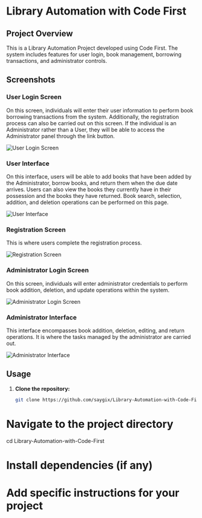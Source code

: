 # Library Automation with Code First

## Project Overview
This is a Library Automation Project developed using Code First. The system includes features for user login, book management, borrowing transactions, and administrator controls.

## Screenshots

### User Login Screen
On this screen, individuals will enter their user information to perform book borrowing transactions from the system. Additionally, the registration process can also be carried out on this screen. If the individual is an Administrator rather than a User, they will be able to access the Administrator panel through the link button.

![User Login Screen](https://github.com/saygix/Library-Automation-with-Code-First/assets/139467552/5ac44b5f-8536-4211-888c-ba82a6cc6f78)


### User Interface

On this interface, users will be able to add books that have been added by the Administrator, borrow books, and return them when the due date arrives. Users can also view the books they currently have in their possession and the books they have returned. Book search, selection, addition, and deletion operations can be performed on this page.

![User Interface](https://github.com/saygix/Library-Automation-with-Code-First/assets/139467552/5945c5e6-d6d9-4334-94d9-e052e188256b)

### Registration Screen

This is where users complete the registration process.

![Registration Screen](https://github.com/saygix/Library-Automation-with-Code-First/assets/139467552/25479f09-f265-408a-8439-0d087dcfccf7)

### Administrator Login Screen

On this screen, individuals will enter administrator credentials to perform book addition, deletion, and update operations within the system.

![Administrator Login Screen](https://github.com/saygix/Library-Automation-with-Code-First/assets/139467552/9b0a02e7-7196-4581-94ec-a7c20203ead9)

### Administrator Interface

This interface encompasses book addition, deletion, editing, and return operations. It is where the tasks managed by the administrator are carried out.

![Administrator Interface](https://github.com/saygix/Library-Automation-with-Code-First/assets/139467552/2333972f-cf7b-4dc2-a0b0-974f9d419e68)

## Usage

1. **Clone the repository:**
   ```bash
   git clone https://github.com/saygix/Library-Automation-with-Code-First.git

# Navigate to the project directory
cd Library-Automation-with-Code-First

# Install dependencies (if any)
# Add specific instructions for your project
